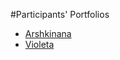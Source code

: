 #Participants' Portfolios

* [Arshkinana](https://github.com/arshkinana/aws-course)
* [Violeta](https://github.com/teamup4highered/aaaf-course)